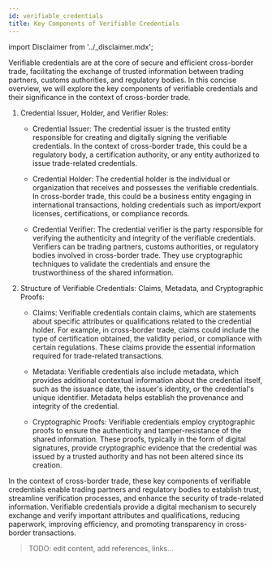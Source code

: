 ```yaml
---
id: verifiable_credentials
title: Key Components of Verifiable Credentials
---
```


import Disclaimer from '../\_disclaimer.mdx';

<Disclaimer />

Verifiable credentials are at the core of secure and efficient cross-border trade, facilitating the exchange of trusted information between trading partners, customs authorities, and regulatory bodies. In this concise overview, we will explore the key components of verifiable credentials and their significance in the context of cross-border trade.

1. Credential Issuer, Holder, and Verifier Roles:

   - Credential Issuer: The credential issuer is the trusted entity responsible for creating and digitally signing the verifiable credentials. In the context of cross-border trade, this could be a regulatory body, a certification authority, or any entity authorized to issue trade-related credentials.

   - Credential Holder: The credential holder is the individual or organization that receives and possesses the verifiable credentials. In cross-border trade, this could be a business entity engaging in international transactions, holding credentials such as import/export licenses, certifications, or compliance records.

   - Credential Verifier: The credential verifier is the party responsible for verifying the authenticity and integrity of the verifiable credentials. Verifiers can be trading partners, customs authorities, or regulatory bodies involved in cross-border trade. They use cryptographic techniques to validate the credentials and ensure the trustworthiness of the shared information.

2. Structure of Verifiable Credentials: Claims, Metadata, and Cryptographic Proofs:

   - Claims: Verifiable credentials contain claims, which are statements about specific attributes or qualifications related to the credential holder. For example, in cross-border trade, claims could include the type of certification obtained, the validity period, or compliance with certain regulations. These claims provide the essential information required for trade-related transactions.

   - Metadata: Verifiable credentials also include metadata, which provides additional contextual information about the credential itself, such as the issuance date, the issuer's identity, or the credential's unique identifier. Metadata helps establish the provenance and integrity of the credential.

   - Cryptographic Proofs: Verifiable credentials employ cryptographic proofs to ensure the authenticity and tamper-resistance of the shared information. These proofs, typically in the form of digital signatures, provide cryptographic evidence that the credential was issued by a trusted authority and has not been altered since its creation.

In the context of cross-border trade, these key components of verifiable credentials enable trading partners and regulatory bodies to establish trust, streamline verification processes, and enhance the security of trade-related information. Verifiable credentials provide a digital mechanism to securely exchange and verify important attributes and qualifications, reducing paperwork, improving efficiency, and promoting transparency in cross-border transactions.

> TODO: edit content,
> add references, links...
